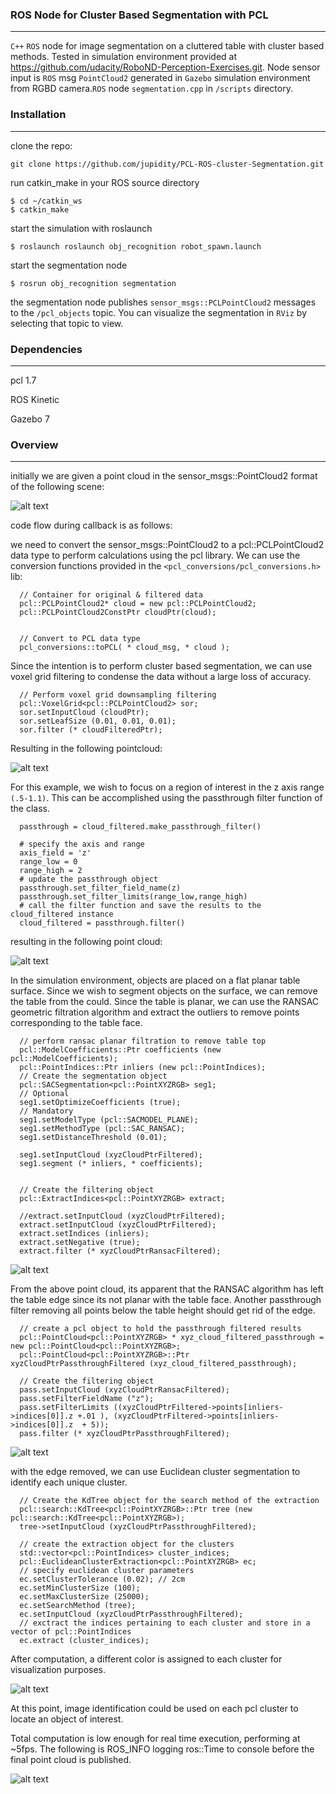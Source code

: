[image1]: ./photos/originalPointCloud.png
[image2]: ./photos/VoxelPointCloud.png
[image3]: ./photos/passthroughPointCloud.png
[image4]: ./photos/ransacPointCloud.png
[image5]: ./photos/passthroughEdgePointCloud.png
[image6]: ./photos/finalSegmentation.png
[image7]: ./photos/nodeDuration.png

### ROS Node for Cluster Based Segmentation with PCL
---

`C++` `ROS` node for image segmentation on a cluttered table with cluster based methods. Tested in simulation environment provided at https://github.com/udacity/RoboND-Perception-Exercises.git. Node sensor input is `ROS` msg `PointCloud2` generated in `Gazebo` simulation environment from RGBD camera.`ROS` node `segmentation.cpp` in ``/scripts`` directory.   

### Installation
---

clone the repo:

    git clone https://github.com/jupidity/PCL-ROS-cluster-Segmentation.git

run catkin_make in your ROS source directory

    $ cd ~/catkin_ws
    $ catkin_make

start the simulation with roslaunch

    $ roslaunch roslaunch obj_recognition robot_spawn.launch

start the segmentation node

    $ rosrun obj_recognition segmentation

the segmentation node publishes `sensor_msgs::PCLPointCloud2` messages to the `/pcl_objects` topic. You can visualize the segmentation in `RViz` by selecting that topic to view.


### Dependencies
---

pcl 1.7

ROS Kinetic

Gazebo 7

### Overview
---

initially we are given a point cloud in the sensor_msgs::PointCloud2 format of the following scene:

![alt text][image1]


code flow during callback is as follows:

we need to convert the sensor_msgs::PointCloud2 to a pcl::PCLPointCloud2 data type to perform calculations using the pcl library. We can use the conversion functions provided in the `<pcl_conversions/pcl_conversions.h>` lib:

      // Container for original & filtered data
      pcl::PCLPointCloud2* cloud = new pcl::PCLPointCloud2;
      pcl::PCLPointCloud2ConstPtr cloudPtr(cloud);


      // Convert to PCL data type
      pcl_conversions::toPCL( * cloud_msg, * cloud );


Since the intention is to perform cluster based segmentation, we can use voxel grid filtering to condense the data without a large loss of accuracy.

      // Perform voxel grid downsampling filtering
      pcl::VoxelGrid<pcl::PCLPointCloud2> sor;
      sor.setInputCloud (cloudPtr);
      sor.setLeafSize (0.01, 0.01, 0.01);
      sor.filter (* cloudFilteredPtr);

Resulting in the following pointcloud:

![alt text][image2]


For this example, we wish to focus on a region of interest in the z axis range ``(.5-1.1)``. This can be accomplished using the passthrough filter function of the class.

      passthrough = cloud_filtered.make_passthrough_filter()

      # specify the axis and range
      axis_field = 'z'
      range_low = 0
      range_high = 2
      # update the passthrough object
      passthrough.set_filter_field_name(z)
      passthrough.set_filter_limits(range_low,range_high)
      # call the filter function and save the results to the cloud_filtered instance
      cloud_filtered = passthrough.filter()

resulting in the following point cloud:

![alt text][image3]


In the simulation environment, objects are placed on a flat planar table surface. Since we wish to segment objects on the surface, we can remove the table from the could. Since the table is planar, we can use the RANSAC geometric filtration algorithm and extract the outliers to remove points corresponding to the table face.   

      // perform ransac planar filtration to remove table top
      pcl::ModelCoefficients::Ptr coefficients (new pcl::ModelCoefficients);
      pcl::PointIndices::Ptr inliers (new pcl::PointIndices);
      // Create the segmentation object
      pcl::SACSegmentation<pcl::PointXYZRGB> seg1;
      // Optional
      seg1.setOptimizeCoefficients (true);
      // Mandatory
      seg1.setModelType (pcl::SACMODEL_PLANE);
      seg1.setMethodType (pcl::SAC_RANSAC);
      seg1.setDistanceThreshold (0.01);

      seg1.setInputCloud (xyzCloudPtrFiltered);
      seg1.segment (* inliers, * coefficients);


      // Create the filtering object
      pcl::ExtractIndices<pcl::PointXYZRGB> extract;

      //extract.setInputCloud (xyzCloudPtrFiltered);
      extract.setInputCloud (xyzCloudPtrFiltered);
      extract.setIndices (inliers);
      extract.setNegative (true);
      extract.filter (* xyzCloudPtrRansacFiltered);

![alt text][image4]    

From the above point cloud, its apparent that the RANSAC algorithm has left the table edge since its not planar with the table face. Another passthrough filter removing all points below the table height should get rid of the edge.


      // create a pcl object to hold the passthrough filtered results
      pcl::PointCloud<pcl::PointXYZRGB> * xyz_cloud_filtered_passthrough = new pcl::PointCloud<pcl::PointXYZRGB>;
      pcl::PointCloud<pcl::PointXYZRGB>::Ptr xyzCloudPtrPassthroughFiltered (xyz_cloud_filtered_passthrough);

      // Create the filtering object
      pass.setInputCloud (xyzCloudPtrRansacFiltered);
      pass.setFilterFieldName ("z");
      pass.setFilterLimits ((xyzCloudPtrFiltered->points[inliers->indices[0]].z +.01 ), (xyzCloudPtrFiltered->points[inliers->indices[0]].z  + 5));
      pass.filter (* xyzCloudPtrPassthroughFiltered);

![alt text][image5]


with the edge removed, we can use Euclidean cluster segmentation to identify each unique cluster.



      // Create the KdTree object for the search method of the extraction
      pcl::search::KdTree<pcl::PointXYZRGB>::Ptr tree (new pcl::search::KdTree<pcl::PointXYZRGB>);
      tree->setInputCloud (xyzCloudPtrPassthroughFiltered);

      // create the extraction object for the clusters
      std::vector<pcl::PointIndices> cluster_indices;
      pcl::EuclideanClusterExtraction<pcl::PointXYZRGB> ec;
      // specify euclidean cluster parameters
      ec.setClusterTolerance (0.02); // 2cm
      ec.setMinClusterSize (100);
      ec.setMaxClusterSize (25000);
      ec.setSearchMethod (tree);
      ec.setInputCloud (xyzCloudPtrPassthroughFiltered);
      // exctract the indices pertaining to each cluster and store in a vector of pcl::PointIndices
      ec.extract (cluster_indices);

After computation, a different color is assigned to each cluster for visualization purposes.

![alt text][image6]

At this point, image identification could be used on each pcl cluster to locate an object of interest.

Total computation is low enough for real time execution, performing at ~5fps. The following is ROS_INFO logging ros::Time to console before the final point cloud is published. 

![alt text][image7]
